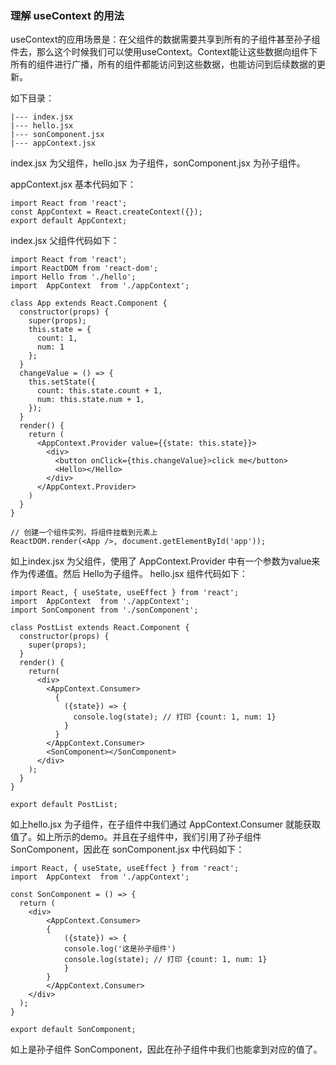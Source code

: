 ### 理解 useContext 的用法

  useContext的应用场景是：在父组件的数据需要共享到所有的子组件甚至孙子组件去，那么这个时候我们可以使用useContext。Context能让这些数据向组件下所有的组件进行广播，所有的组件都能访问到这些数据，也能访问到后续数据的更新。

  如下目录：
```
|--- index.jsx
|--- hello.jsx
|--- sonComponent.jsx
|--- appContext.jsx
```
  index.jsx 为父组件，hello.jsx 为子组件，sonComponent.jsx 为孙子组件。

  appContext.jsx 基本代码如下：
```
import React from 'react';
const AppContext = React.createContext({});
export default AppContext;
```
  index.jsx 父组件代码如下：
```
import React from 'react';
import ReactDOM from 'react-dom';
import Hello from './hello';
import  AppContext  from './appContext';

class App extends React.Component {
  constructor(props) {
    super(props);
    this.state = {
      count: 1,
      num: 1
    };
  }
  changeValue = () => {
    this.setState({
      count: this.state.count + 1,
      num: this.state.num + 1,
    });
  }
  render() {
    return (
      <AppContext.Provider value={{state: this.state}}>
        <div>
          <button onClick={this.changeValue}>click me</button>
          <Hello></Hello>
        </div>
      </AppContext.Provider>
    )
  }
}

// 创建一个组件实列，将组件挂载到元素上
ReactDOM.render(<App />, document.getElementById('app'));
```
  如上index.jsx 为父组件，使用了 AppContext.Provider 中有一个参数为value来作为传递值。然后 Hello为子组件。
  hello.jsx 组件代码如下：
```
import React, { useState, useEffect } from 'react';
import  AppContext  from './appContext';
import SonComponent from './sonComponent';

class PostList extends React.Component {
  constructor(props) {
    super(props);
  }
  render() {
    return(
      <div>
        <AppContext.Consumer>
          {
            ({state}) => {
              console.log(state); // 打印 {count: 1, num: 1}
            }
          }
        </AppContext.Consumer>
        <SonComponent></SonComponent>
      </div>
    ); 
  }
}

export default PostList;
```
  如上hello.jsx 为子组件，在子组件中我们通过 AppContext.Consumer 就能获取值了。如上所示的demo。并且在子组件中，我们引用了孙子组件 SonComponent，因此在 sonComponent.jsx 中代码如下：
```
import React, { useState, useEffect } from 'react';
import  AppContext  from './appContext';

const SonComponent = () => {
  return (
    <div>
        <AppContext.Consumer>
        {
            ({state}) => {
            console.log('这是孙子组件')
            console.log(state); // 打印 {count: 1, num: 1}
            }
        }
        </AppContext.Consumer>
    </div>
  );
}

export default SonComponent;
```
如上是孙子组件 SonComponent，因此在孙子组件中我们也能拿到对应的值了。